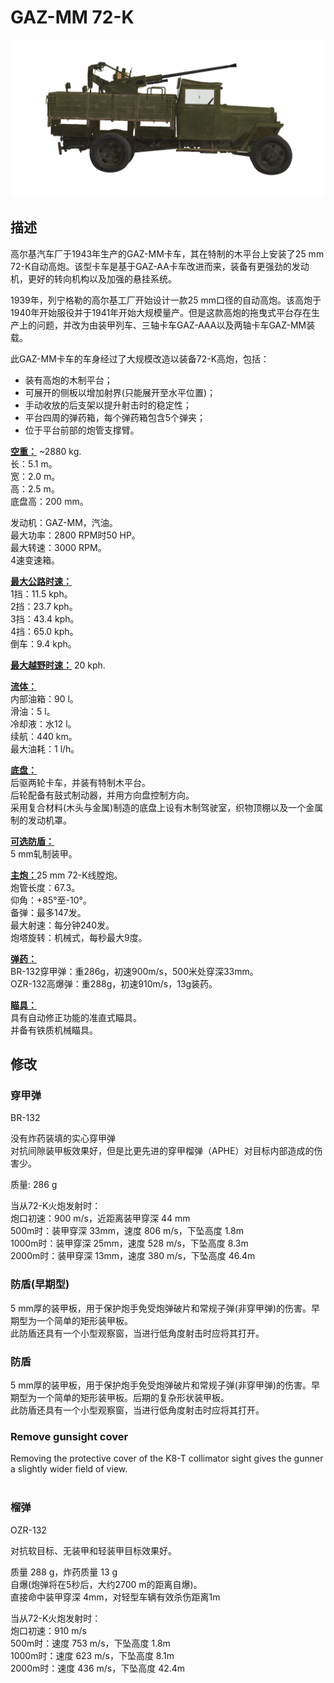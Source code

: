 # GAZ-MM 72-K  
  
![gaz-mm-72k](../images/gaz-mm-72k.png)  
  
## 描述  
  
高尔基汽车厂于1943年生产的GAZ-MM卡车，其在特制的木平台上安装了25 mm 72-K自动高炮。该型卡车是基于GAZ-AA卡车改进而来，装备有更强劲的发动机，更好的转向机构以及加强的悬挂系统。  
  
1939年，列宁格勒的高尔基工厂开始设计一款25 mm口径的自动高炮。该高炮于1940年开始服役并于1941年开始大规模量产。但是这款高炮的拖曳式平台存在生产上的问题，并改为由装甲列车、三轴卡车GAZ-AAA以及两轴卡车GAZ-MM装载。  
  
此GAZ-MM卡车的车身经过了大规模改造以装备72-K高炮，包括：  
- 装有高炮的木制平台；  
- 可展开的侧板以增加射界(只能展开至水平位置)；  
- 手动收放的后支架以提升射击时的稳定性；  
- 平台四周的弹药箱，每个弹药箱包含5个弹夹；  
- 位于平台前部的炮管支撑臂。  
  
<b><u>空重：</u></b> ~2880 kg.  
长：5.1 m。  
宽：2.0 m。  
高：2.5 m。  
底盘高：200 mm。  
  
发动机：GAZ-MM，汽油。  
最大功率：2800 RPM时50 HP。  
最大转速：3000 RPM。  
4速变速箱。  
  
<b><u>最大公路时速：</u></b>  
1挡：11.5 kph。  
2挡：23.7 kph。  
3挡：43.4 kph。  
4挡：65.0 kph。  
倒车：9.4 kph。  
  
<b><u>最大越野时速：</u></b> 20 kph.  
  
<b><u>流体：</u></b>  
内部油箱：90 l。  
滑油：5 l。  
冷却液：水12 l。  
续航：440 km。  
最大油耗：1 l/h。  
  
<b><u>底盘：</u></b>  
后驱两轮卡车，并装有特制木平台。  
后轮配备有鼓式制动器，并用方向盘控制方向。  
采用复合材料(木头与金属)制造的底盘上设有木制驾驶室，织物顶棚以及一个金属制的发动机罩。  
  
<b><u>可选防盾：</u></b>  
5 mm轧制装甲。  
  
<b><u>主炮：</u></b>25 mm 72-K线膛炮。  
炮管长度：67.3。  
仰角：+85°至-10°。  
备弹：最多147发。  
最大射速：每分钟240发。  
炮塔旋转：机械式，每秒最大9度。  
  
<b><u>弹药：</u></b>  
BR-132穿甲弹：重286g，初速900m/s，500米处穿深33mm。  
OZR-132高爆弹：重288g，初速910m/s，13g装药。  
  
<b><u>瞄具：</u></b>  
具有自动修正功能的准直式瞄具。  
并备有铁质机械瞄具。  
  
  
## 修改  
  
  
### 穿甲弹  
  
BR-132  
  
没有炸药装填的实心穿甲弹  
对抗间隙装甲板效果好，但是比更先进的穿甲榴弹（APHE）对目标内部造成的伤害少。  
  
质量: 286 g  
  
当从72-K火炮发射时：  
炮口初速：900 m/s，近距离装甲穿深 44 mm  
500m时：装甲穿深 33mm，速度 806 m/s，下坠高度 1.8m  
1000m时：装甲穿深 25mm，速度 528 m/s，下坠高度 8.3m  
2000m时：装甲穿深 13mm，速度 380 m/s，下坠高度 46.4m  
  
### 防盾(早期型)  
  
5 mm厚的装甲板，用于保护炮手免受炮弹破片和常规子弹(非穿甲弹)的伤害。早期型为一个简单的矩形装甲板。  
此防盾还具有一个小型观察窗，当进行低角度射击时应将其打开。  
  
  
### 防盾  
  
5 mm厚的装甲板，用于保护炮手免受炮弹破片和常规子弹(非穿甲弹)的伤害。早期型为一个简单的矩形装甲板。后期的复杂形状装甲板。  
此防盾还具有一个小型观察窗，当进行低角度射击时应将其打开。  
  
  
### Remove gunsight cover  
  
Removing the protective cover of the K8-T collimator sight gives the gunner a slightly wider field of view.  
  ﻿
  
### 榴弹  
  
OZR-132  
  
对抗软目标、无装甲和轻装甲目标效果好。  
  
质量 288 g，炸药质量 13 g  
自爆(炮弹将在5秒后，大约2700 m的距离自爆)。  
直接命中装甲穿深 4mm，对轻型车辆有效杀伤距离1m  
  
当从72-K火炮发射时：  
炮口初速：910 m/s  
500m时：速度 753 m/s，下坠高度 1.8m  
1000m时：速度 623 m/s，下坠高度 8.1m  
2000m时：速度 436 m/s，下坠高度 42.4m  
